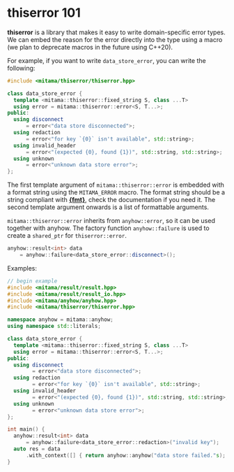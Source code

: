 # thiserror 101

**thiserror** is a library that makes it easy to write domain-specific error types.
We can embed the reason for the error directly into the type using a macro (we plan to deprecate macros in the future using C++20).

For example, if you want to write `data_store_error`, you can write the following:

```cpp
#include <mitama/thiserror/thiserror.hpp>

class data_store_error {
  template <mitama::thiserror::fixed_string S, class ...T>
  using error = mitama::thiserror::error<S, T...>;
public:
  using disconnect
      = error<"data store disconnected">;
  using redaction
      = error<"for key `{0}` isn't available", std::string>;
  using invalid_header
      = error<"(expected {0}, found {1})", std::string, std::string>;
  using unknown
      = error<"unknown data store error">;
};
```

The first template argument of `mitama::thiserror::error` is embedded with a format string using the `MITAMA_ERROR` macro.
The format string should be a string compliant with [**{fmt}**](https://github.com/fmtlib/fmt), check the documentation if you need it.
The second template argument onwards is a list of formattable arguments.

`mitama::thiserror::error` inherits from `anyhow::error`, so it can be used together with anyhow.
The factory function `anyhow::failure` is used to create a `shared_ptr` for `thiserror::error`.

```cpp
anyhow::result<int> data
    = anyhow::failure<data_store_error::disconnect>();
```

Examples:

```cpp
// begin example
#include <mitama/result/result.hpp>
#include <mitama/result/result_io.hpp>
#include <mitama/anyhow/anyhow.hpp>
#include <mitama/thiserror/thiserror.hpp>

namespace anyhow = mitama::anyhow;
using namespace std::literals;

class data_store_error {
  template <mitama::thiserror::fixed_string S, class ...T>
  using error = mitama::thiserror::error<S, T...>;
public:
  using disconnect
        = error<"data store disconnected">;
  using redaction
        = error<"for key `{0}` isn't available", std::string>;
  using invalid_header
        = error<"(expected {0}, found {1})", std::string, std::string>;
  using unknown
        = error<"unknown data store error">;
};

int main() {
  anyhow::result<int> data
      = anyhow::failure<data_store_error::redaction>("invalid key");
  auto res = data
      .with_context([] { return anyhow::anyhow("data store failed."s); });
}
```

